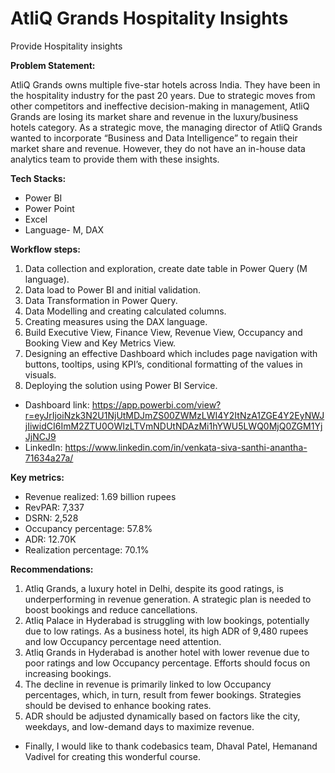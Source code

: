 # AtliQ Grands Hospitality Insights
Provide Hospitality insights

**Problem Statement:**

AtliQ Grands owns multiple five-star hotels across India. They have been in the hospitality industry for the past 20 years. Due to strategic moves from other competitors and ineffective decision-making in management, AtliQ Grands are losing its market share and revenue in the luxury/business hotels category. As a strategic move, the managing director of AtliQ Grands wanted to incorporate “Business and Data Intelligence” to regain their market share and revenue. However, they do not have an in-house data analytics team to provide them with these insights.

**Tech Stacks:**
-	Power BI
-	Power Point
-	Excel
-	Language- M, DAX
  
**Workflow steps:**

1.	Data collection and exploration, create date table in Power Query (M language).
2.	Data load to Power BI and initial validation.
3.	Data Transformation in Power Query.
4.	Data Modelling and creating calculated columns.
5.	Creating measures using the DAX language.
6.	Build Executive View, Finance View, Revenue View, Occupancy and Booking View and Key Metrics View.
7.	Designing an effective Dashboard which includes page navigation with buttons, tooltips, using KPI’s, conditional formatting of the values in visuals.
8.	Deploying the solution using Power BI Service.

- Dashboard link: https://app.powerbi.com/view?r=eyJrIjoiNzk3N2U1NjUtMDJmZS00ZWMzLWI4Y2ItNzA1ZGE4Y2EyNWJjIiwidCI6ImM2ZTU0OWIzLTVmNDUtNDAzMi1hYWU5LWQ0MjQ0ZGM1YjJjNCJ9
- LinkedIn: https://www.linkedin.com/in/venkata-siva-santhi-anantha-71634a27a/

**Key metrics:**

- Revenue realized: 1.69 billion rupees
- RevPAR: 7,337
- DSRN: 2,528
- Occupancy percentage: 57.8%
- ADR: 12.70K
- Realization percentage: 70.1%

**Recommendations:**

1.	Atliq Grands, a luxury hotel in Delhi, despite its good ratings, is underperforming in revenue generation. A strategic plan is needed to boost bookings and reduce cancellations.
2.	Atliq Palace in Hyderabad is struggling with low bookings, potentially due to low ratings. As a business hotel, its high ADR of 9,480 rupees and low Occupancy percentage need attention.
3.	Atliq Grands in Hyderabad is another hotel with lower revenue due to poor ratings and low Occupancy percentage. Efforts should focus on increasing bookings.
4.	The decline in revenue is primarily linked to low Occupancy percentages, which, in turn, result from fewer bookings. Strategies should be devised to enhance booking rates.
5.	ADR should be adjusted dynamically based on factors like the city, weekdays, and low-demand days to maximize revenue.
   
- Finally, I would like to thank codebasics team, Dhaval Patel, Hemanand Vadivel for creating this wonderful course.






